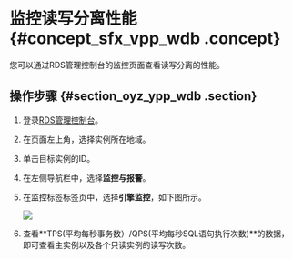 # 监控读写分离性能 {#concept_sfx_vpp_wdb .concept}

您可以通过RDS管理控制台的监控页面查看读写分离的性能。

## 操作步骤 {#section_oyz_ypp_wdb .section}

1.  登录[RDS管理控制台](https://rdsnew.console.aliyun.com)。
2.  在页面左上角，选择实例所在地域。
3.  单击目标实例的ID。
4.  在左侧导航栏中，选择**监控与报警**。
5.  在监控标签标签页中，选择**引擎监控**，如下图所示。

    ![](http://static-aliyun-doc.oss-cn-hangzhou.aliyuncs.com/assets/img/7919/15364604253102_zh-CN.png)

6.  查看**TPS\(平均每秒事务数）/QPS\(平均每秒SQL语句执行次数\)**的数据，即可查看主实例以及各个只读实例的读写次数。

